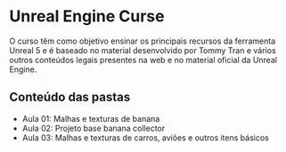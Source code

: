 # Unreal Engine Curse
O curso têm como objetivo ensinar os principais recursos da ferramenta Unreal 5 e é baseado no material desenvolvido por Tommy Tran e vários outros conteúdos legais presentes na web e no material oficial da Unreal Engine.
## Conteúdo das pastas
- Aula 01: Malhas e texturas de banana
- Aula 02: Projeto base banana collector 
- Aula 03: Malhas e texturas de carros, aviões e outros itens básicos
